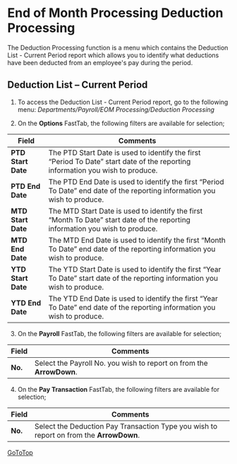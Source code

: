 # End of Month Processing Deduction Processing

The Deduction Processing function is a menu which contains the Deduction List - Current Period report which allows you to identify what deductions have been deducted from an employee's pay during the period.



## Deduction List – Current Period

1.  To access the Deduction List - Current Period report, go to the following menu:  *Departments/Payroll/EOM Processing/Deduction Processing*

2.  On the **Options** FastTab, the following filters are available for selection;
 
|Field|	Comments|
|---|---|
|**PTD Start Date**|	The PTD Start Date is used to identify the first “Period To Date” start date of the reporting information you wish to produce.
|**PTD End Date**|	The PTD End Date is used to identify the first “Period To Date” end date of the reporting information you wish to produce.
|**MTD Start Date**|	The MTD Start Date is used to identify the first “Month To Date” start date of the reporting information you wish to produce.
|**MTD End Date**|	The MTD End Date is used to identify the first “Month To Date” end date of the reporting information you wish to produce.
|**YTD Start Date**|	The YTD Start Date is used to identify the first “Year To Date” start date of the reporting information you wish to produce.
|**YTD End Date**|	The YTD End Date is used to identify the first “Year To Date” end date of the reporting information you wish to produce.

3.  On the **Payroll** FastTab, the following filters are available for selection;

|Field|	Comments|
|---|---|
|**No.**|Select the Payroll No. you wish to report on from the **ArrowDown**.

4.  On the **Pay Transaction** FastTab, the following filters are available for selection;

|Field|	Comments|
|---|---|
|**No.**|	Select the Deduction Pay Transaction Type you wish to report on from the **ArrowDown**.


[GoToTop](#end-of-month-processing-deduction-processing)


